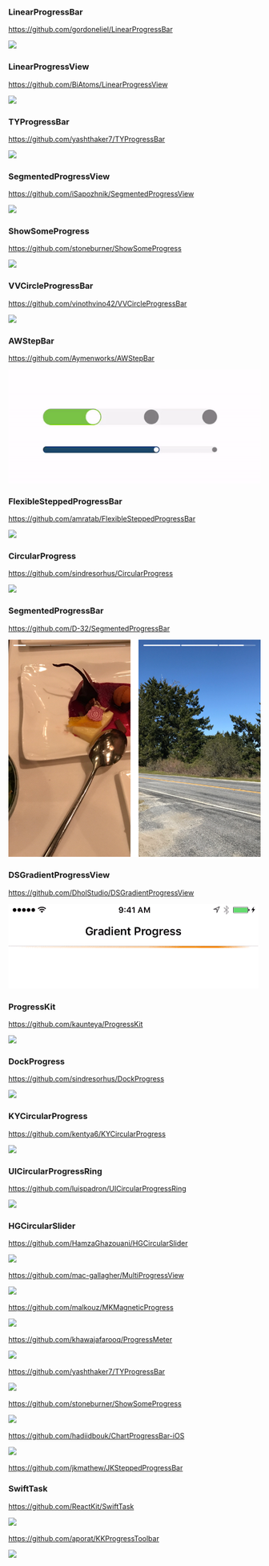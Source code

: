 ### LinearProgressBar

https://github.com/gordoneliel/LinearProgressBar

![](https://github.com/gordoneliel/LinearProgressBar/raw/master/Promotional_images/Hero3.png)

### LinearProgressView

https://github.com/BiAtoms/LinearProgressView

![](https://github.com/BiAtoms/LinearProgressView/raw/master/Screenshots/demo.gif)

### TYProgressBar

https://github.com/yashthaker7/TYProgressBar

![](https://github.com/yashthaker7/TYProgressBar/raw/master/ScreenShot/TYProgressBar.gif)

### SegmentedProgressView

https://github.com/iSapozhnik/SegmentedProgressView

![](https://github.com/iSapozhnik/SegmentedProgressView/raw/master/Resources/img.png)

### ShowSomeProgress

https://github.com/stoneburner/ShowSomeProgress

![](https://github.com/stoneburner/ShowSomeProgress/raw/master/graphics/ProgressCircleDisplay.gif)

### VVCircleProgressBar

https://github.com/vinothvino42/VVCircleProgressBar

![](https://github.com/vinothvino42/VVCircleProgressBar/raw/master/Preview/VVCircleProgressBar1.png)

### AWStepBar

https://github.com/Aymenworks/AWStepBar

![](https://github.com/Aymenworks/AWStepBar/raw/master/AWStepBar.gif)

### FlexibleSteppedProgressBar

https://github.com/amratab/FlexibleSteppedProgressBar

![](https://github.com/amratab/FlexibleSteppedProgressBar/raw/master/FlexibleGreenThemeDemo.gif)

### CircularProgress

https://github.com/sindresorhus/CircularProgress

![](https://github.com/sindresorhus/CircularProgress/raw/master/screenshot.gif)

### SegmentedProgressBar

https://github.com/D-32/SegmentedProgressBar

![](https://github.com/D-32/SegmentedProgressBar/raw/master/screenshot.png)

### DSGradientProgressView

https://github.com/DholStudio/DSGradientProgressView

![](https://github.com/DholStudio/DSGradientProgressView/raw/master/animation.gif)

### ProgressKit

https://github.com/kaunteya/ProgressKit

![](https://github.com/kaunteya/ProgressKit/raw/master/Images/Spinner.gif)

### DockProgress

https://github.com/sindresorhus/DockProgress

![](https://github.com/sindresorhus/DockProgress/raw/master/screenshot.gif)

### KYCircularProgress

https://github.com/kentya6/KYCircularProgress

![](https://raw.githubusercontent.com/kentya6/KYCircularProgress/gh-pages/demo.gif)

### UICircularProgressRing

https://github.com/luispadron/UICircularProgressRing

![](https://raw.githubusercontent.com/luispadron/UICircularProgressRing/master/.github/demo.gif)

### HGCircularSlider

https://github.com/HamzaGhazouani/HGCircularSlider

![](https://github.com/HamzaGhazouani/HGCircularSlider/raw/master/Screenshots/Bedtime.gif)

https://github.com/mac-gallagher/MultiProgressView

![](https://raw.githubusercontent.com/mac-gallagher/MultiProgressView/master/Images/example2.gif)

https://github.com/malkouz/MKMagneticProgress

![](https://github.com/malkouz/MKMagneticProgress/raw/master/demo.gif)

https://github.com/khawajafarooq/ProgressMeter

![](https://github.com/khawajafarooq/ProgressMeter/raw/master/screens/steps_example.png)

https://github.com/yashthaker7/TYProgressBar

![](https://github.com/yashthaker7/TYProgressBar/raw/master/ScreenShot/TYProgressBar.gif)

https://github.com/stoneburner/ShowSomeProgress

![](https://github.com/stoneburner/ShowSomeProgress/raw/master/graphics/ProgressCircleDisplay.gif)

https://github.com/hadiidbouk/ChartProgressBar-iOS

![](https://camo.githubusercontent.com/104f4fa7112896416eae6e3939fe0655fcc45d15/68747470733a2f2f692e696d6775722e636f6d2f624d42343966612e706e67)

https://github.com/jkmathew/JKSteppedProgressBar

### SwiftTask

https://github.com/ReactKit/SwiftTask

![](https://github.com/ReactKit/SwiftTask/raw/swift/4.0/Screenshots/diagram.png)

https://github.com/aporat/KKProgressToolbar

![](https://github.com/aporat/KKProgressToolbar/raw/master/screenshots/ipad-1.png)


